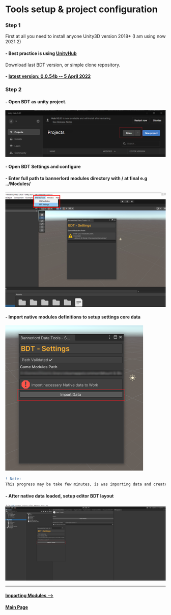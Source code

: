 # Tools setup & project configuration

### Step 1

First at all you need to install anyone Unity3D version 2018+ (I am using now 2021.2)
#### - Best practice is using [UnityHub](https://unity3d.com/get-unity/download)

Download last BDT version, or simple clone repository.
#### - [ latest version: 0.0.54b -- 5 April 2022 ](https://github.com/markpryk/BannerlordDataTools/releases/download/Releases/BDT_0.0.54b.zip)

### Step 2

#### - Open BDT as unity project.

![ScreenShot](Images/setup/unity_project.png)

#### - Open BDT Settings and configure
#### - Enter full path to bannerlord modules directory with / at final e.g ../Modules/
![ScreenShot](Images/setup/bdt_config_0.png)

#### - Import native modules definitions to setup settings core data

![ScreenShot](Images/setup/bdt_config_1.png)

```diff
! Note:                                                                                   
This progress may be take few minutes, is was importing data and create sriptable objects.
```

#### - After native data loaded, setup editor BDT layout

![ScreenShot](Images/setup/bdt_config_3.png)

---------------------------------------------
#### [Importing Modules -->](importing_modules.md)

#### [Main Page](/../..)
